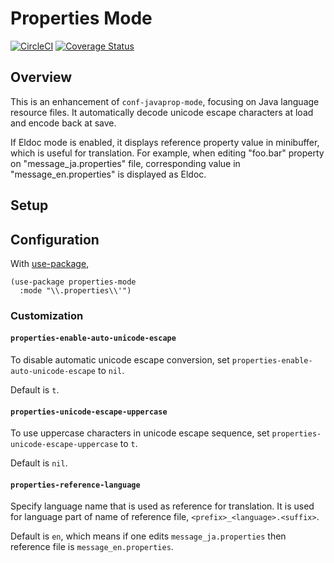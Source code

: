 # Properties Mode

[![CircleCI](https://circleci.com/gh/iquiw/properties-mode.svg?style=svg)](https://circleci.com/gh/iquiw/properties-mode)
[![Coverage Status](https://coveralls.io/repos/github/iquiw/properties-mode/badge.svg?branch=master)](<https://coveralls.io/github/iquiw/properties-mode?branch=master>)

## Overview

This is an enhancement of `conf-javaprop-mode`, focusing on Java language resource files.
It automatically decode unicode escape characters at load and encode back at save.

If Eldoc mode is enabled, it displays reference property value in minibuffer,
which is useful for translation.
For example, when editing "foo.bar" property on "message_ja.properties" file,
corresponding value in "message_en.properties" is displayed as Eldoc.

## Setup

## Configuration

With [use-package](https://github.com/jwiegley/use-package),

``` emacs-lisp
(use-package properties-mode
  :mode "\\.properties\\'")
```

### Customization

#### `properties-enable-auto-unicode-escape`

To disable automatic unicode escape conversion, set `properties-enable-auto-unicode-escape` to `nil`.

Default is `t`.

#### `properties-unicode-escape-uppercase`

To use uppercase characters in unicode escape sequence, set `properties-unicode-escape-uppercase` to `t`.

Default is `nil`.

#### `properties-reference-language`

Specify language name that is used as reference for translation.
It is used for language part of name of reference file, `<prefix>_<language>.<suffix>`.

Default is `en`, which means if one edits `message_ja.properties` then reference file is `message_en.properties`.
